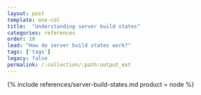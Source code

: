 ```yaml
---
layout: post
template: one-col
title:  "Understanding server build states"
categories: references
order: 10
lead: "How do server build states work?"
tags: ['tags']
legacy: false
permalink: /:collection/:path:output_ext
---
```


{% include references/server-build-states.md product = node %}